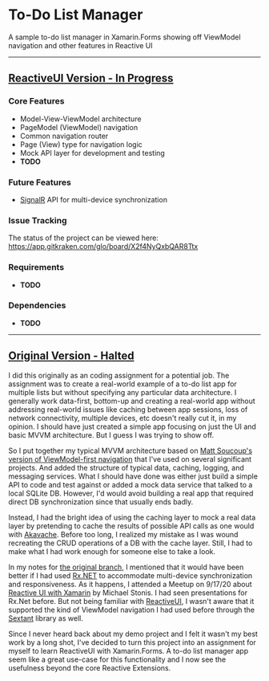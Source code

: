 # To-Do List Manager
A sample to-do list manager in Xamarin.Forms showing off ViewModel navigation and other features in Reactive UI

---

## [ReactiveUI Version - In Progress](https://github.com/andylech/app-to-do-list-manager/tree/develop)

### Core Features

* Model-View-ViewModel architecture
* PageModel (ViewModel) navigation
* Common navigation router
* Page (View) type for navigation logic
* Mock API layer for development and testing
* **TODO**

### Future Features

* [SignalR](https://dotnet.microsoft.com/apps/aspnet/signalr) API for multi-device synchronization

### Issue Tracking

The status of the project can be viewed here:
https://app.gitkraken.com/glo/board/X2f4NyQxbQAR8Ttx


### Requirements
* **TODO**

### Dependencies

<!-- * [FancyLogger](https://github.com/xamarinfiles/library-fancy-logger): My own NuGet for formatting output, particularly to DEBUG, so it won't be lost in the clutter of Android logs in particular.  Also, works well with [VSColorOutput](https://mike-ward.net/vscoloroutput/). -->
* **TODO**



---

## [Original Version - Halted](https://github.com/andylech/app-to-do-list-manager/tree/akavache)

I did this originally as an coding assignment for a potential job.  The assignment was to create a real-world example of a to-do list app for multiple lists but without specifying any particular data architecture.  I generally work data-first, bottom-up and creating a real-world app without addressing real-world issues like caching between app sessions, loss of network connectivity, multiple devices, etc doesn't really cut it, in my opinion.  I should have just created a simple app focusing on just the UI and basic MVVM architecture.  But I guess I was trying to show off.

So I put together my typical MVVM architecture based on [Matt Soucoup's version of ViewModel-first navigation](https://codemilltech.com/xamarin-forms-view-model-first-navigation/) that I've used on several significant projects.  And added the structure of typical data, caching, logging, and messaging services.  What I should have done was either just build a simple API to code and test against or added a mock data service that talked to a local SQLite DB.  However, I'd would avoid building a real app that required direct DB synchronization since that usually ends badly.

Instead, I had the bright idea of using the caching layer to mock a real data layer by pretending to cache the results of possible API calls as one would with [Akavache](https://github.com/reactiveui/Akavache).  Before too long, I realized my mistake as I was wound recreating the CRUD operations of a DB with the cache layer.  Still, I had to make what I had work enough for someone else to take a look.

In my notes for [the original branch](https://github.com/andylech/app-to-do-list-manager/tree/akavache), I mentioned that it would have been better if I had used [Rx.NET](https://github.com/dotnet/reactive) to accommodate multi-device synchronization and responsiveness.  As it happens, I attended a Meetup on 9/17/20 about [Reactive UI with Xamarin](https://www.meetup.com/Belgian-Mobile-NET-Developers-Group/events/269013859/) by Michael Stonis.  I had seen presentations for Rx.Net before.  But not being familiar with [ReactiveUI](https://www.reactiveui.net/), I wasn't aware that it supported the kind of ViewModel navigation I had used before through the [Sextant](https://github.com/reactiveui/Sextant) library as well.

Since I never heard back about my demo project and I felt it wasn't my best work by a long shot, I've decided to turn this project into an assignment for myself to learn ReactiveUI with Xamarin.Forms.  A to-do list manager app seem like a great use-case for this functionality and I now see the usefulness beyond the core Reactive Extensions.
